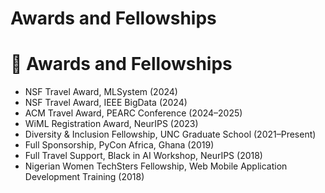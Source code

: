 # Awards and Fellowships
# 🏅 Awards and Fellowships

- NSF Travel Award, MLSystem (2024)
- NSF Travel Award, IEEE BigData (2024)  
- ACM Travel Award, PEARC Conference (2024–2025)  
- WiML Registration Award, NeurIPS (2023)  
- Diversity & Inclusion Fellowship, UNC Graduate School (2021–Present)  
- Full Sponsorship, PyCon Africa, Ghana (2019)  
- Full Travel Support, Black in AI Workshop, NeurIPS (2018)
- Nigerian Women TechSters Fellowship, Web Mobile Application Development Training (2018)
